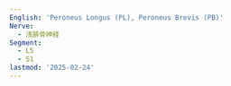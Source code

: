 ```yaml
---
English: 'Peroneus Longus (PL), Peroneus Brevis (PB)'
Nerve:
  - 浅腓骨神経
Segment:
  - L5
  - S1
lastmod: '2025-02-24'
---
```



